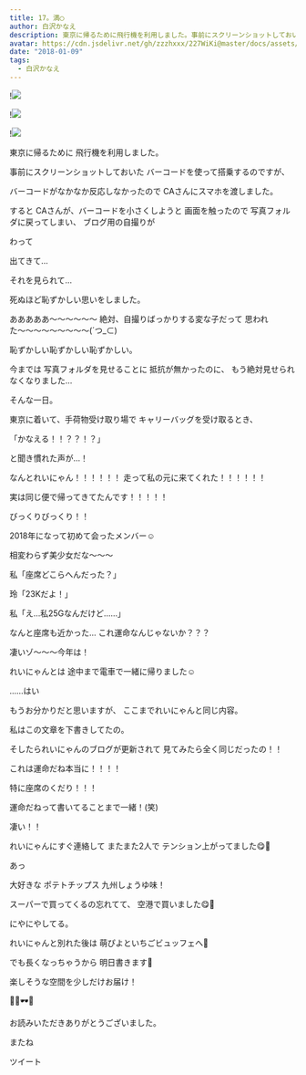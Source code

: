 ```yaml
---
title: 17。満◯
author: 白沢かなえ
description: 東京に帰るために飛行機を利用しました。事前にスクリーンショットしておいたバーコードを使って搭乗するのですが、バーコードがなかなか反応しなかったのでCAさんにスマホを渡しま...
avatar: https://cdn.jsdelivr.net/gh/zzzhxxx/227WiKi@master/docs/assets/photo/avatar/kanae.jpg
date: "2018-01-09"
tags:
  - 白沢かなえ
---
```


!![](https://cdn.jsdelivr.net/gh/zzzhxxx/227WiKi-image@master/blog-image/kanae-2018-01-09_1.jpg)

!![](https://cdn.jsdelivr.net/gh/zzzhxxx/227WiKi-image@master/blog-image/kanae-2018-01-09_2.jpg)

!![](https://cdn.jsdelivr.net/gh/zzzhxxx/227WiKi-image@master/blog-image/kanae-2018-01-09_3.jpg)








東京に帰るために
飛行機を利用しました。


事前にスクリーンショットしておいた
バーコードを使って搭乗するのですが、

バーコードがなかなか反応しなかったので
CAさんにスマホを渡しました。

すると
CAさんが、バーコードを小さくしようと
画面を触ったので
写真フォルダに戻ってしまい、
ブログ用の自撮りが



わって



出てきて…




それを見られて…

死ぬほど恥ずかしい思いをしました。






あああああ〜〜〜〜〜〜
絶対、自撮りばっかりする変な子だって
思われた〜〜〜〜〜〜〜〜〜(´つ_⊂)

恥ずかしい恥ずかしい恥ずかしい。





今までは
写真フォルダを見せることに
抵抗が無かったのに、
もう絶対見せられなくなりました…


そんな一日。









東京に着いて、手荷物受け取り場で
キャリーバッグを受け取るとき、


「かなえる！！？？！？」


と聞き慣れた声が…！





なんとれいにゃん！！！！！！
走って私の元に来てくれた！！！！！！


実は同じ便で帰ってきてたんです！！！！！



びっくりびっくり！！








2018年になって初めて会ったメンバー☺️

相変わらず美少女だな〜〜〜








私「座席どこらへんだった？」

玲「23Kだよ！」

私「え…私25Gなんだけど……」



なんと座席も近かった…
これ運命なんじゃないか？？？

凄いゾ〜〜〜今年は！





れいにゃんとは
途中まで電車で一緒に帰りました☺️












……はい

もうお分かりだと思いますが、
ここまでれいにゃんと同じ内容。



私はこの文章を下書きしてたの。

そしたられいにゃんのブログが更新されて
見てみたら全く同じだったの！！

これは運命だね本当に！！！！



特に座席のくだり！！！

運命だねって書いてることまで一緒！(笑)

凄い！！


れいにゃんにすぐ連絡して
またまた2人で
テンション上がってました😋🎈







あっ






大好きな
ポテトチップス 九州しょうゆ味！

スーパーで買ってくるの忘れてて、
空港で買いました😋🌷

にやにやしてる。











れいにゃんと別れた後は
萌ぴよといちごビュッフェへ🍓

でも長くなっちゃうから
明日書きます🌷


楽しそうな空間を少しだけお届け！





🐰🐭🕶🍓








お読みいただきありがとうございました。

またね


ツイート



